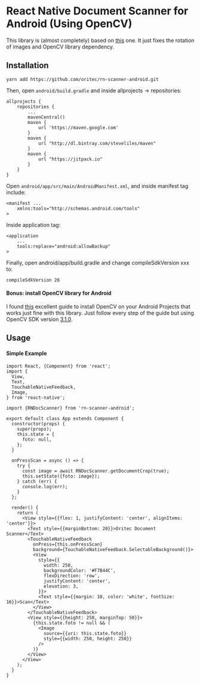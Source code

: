 # React Native Document Scanner for Android (Using OpenCV)
This library is (almost completely) based on [this](https://github.com/Diastorm/rn-doc-scanner-android) one. 
It just fixes the rotation of images and OpenCV library dependency.

## Installation
```
yarn add https://github.com/oritec/rn-scanner-android.git
``` 

Then, open `android/build.gradle` and inside allprojects -> repositories:

```  
allprojects {
    repositories {
        ...
        mavenCentral()
        maven {
            url 'https://maven.google.com'
        }
        maven {
            url "http://dl.bintray.com/steveliles/maven"
        }
        maven {
            url "https://jitpack.io"
        }
    }
}
```

Open `android/app/src/main/AndroidManifest.xml`, and inside manifest tag include:

```
<manifest ...
    xmlns:tools="http://schemas.android.com/tools"
>
```

Inside application tag:

```
<application
    ...
    tools:replace="android:allowBackup"
>
```

Finally, open android/app/build.gradle and change compileSdkVersion xxx to:

```
compileSdkVersion 26
```

#### Bonus: install OpenCV library for Android

I found [this](https://medium.com/@sukritipaul005/a-beginners-guide-to-installing-opencv-android-in-android-studio-ea46a7b4f2d3) 
excellent guide to install OpenCV on your Android Projects that works just fine with this library. 
Just follow every step of the guide but using OpenCV SDK version [3.1.0](https://sourceforge.net/projects/opencvlibrary/files/opencv-android/3.1.0/OpenCV-3.1.0-android-sdk.zip/download).

## Usage

#### Simple Example
```
import React, {Component} from 'react';
import {
  View,
  Text,
  TouchableNativeFeedback,
  Image,
} from 'react-native';

import {RNDocScanner} from 'rn-scanner-android';

export default class App extends Component {
  constructor(props) {
    super(props);
    this.state = {
      foto: null,
    };
  }

  onPressScan = async () => {
    try {
      const image = await RNDocScanner.getDocumentCrop(true);
      this.setState({foto: image});
    } catch (err) {
      console.log(err);
    }
  };

  render() {
    return (
      <View style={{flex: 1, justifyContent: 'center', alignItems: 'center'}}>
        <Text style={{marginBottom: 20}}>Oritec Document Scanner</Text>
        <TouchableNativeFeedback
          onPress={this.onPressScan}
          background={TouchableNativeFeedback.SelectableBackground()}>
          <View
            style={{
              width: 250,
              backgroundColor: '#F7B44C',
              flexDirection: 'row',
              justifyContent: 'center',
              elevation: 3,
            }}>
            <Text style={{margin: 10, color: 'white', fontSize: 16}}>Scan</Text>
          </View>
        </TouchableNativeFeedback>
        <View style={{height: 250, marginTop: 50}}>
          {this.state.foto != null && (
            <Image
              source={{uri: this.state.foto}}
              style={{width: 250, height: 250}}
            />
          )}
        </View>
      </View>
    );
  }
}
```
